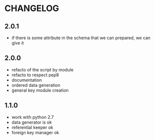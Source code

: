 # CHANGELOG
## 2.0.1
 * if there is some attribute in the schema that we can prepared, we can give it

## 2.0.0
 * refacto of the script by module
 * refacto to respect pep8
 * documentation
 * ordered data generation
 * general key module creation

## 1.1.0
 * work with python 2.7
 * data generator is ok
 * referential keeper ok
 * foreign key manager ok
